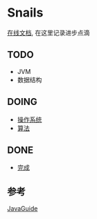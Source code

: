 # Snails

[在线文档](https://felix9ia.github.io/snails/), 在这里记录进步点滴


## TODO

- JVM
- 数据结构
## DOING

- [操作系统](./system/README.md)
- [算法](./algorithm/README.md)

## DONE
- [完成]()



## 参考
[JavaGuide](https://snailclimb.gitee.io/javaguide/#/)

